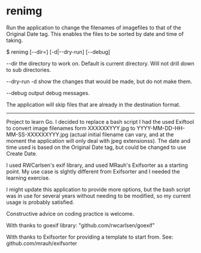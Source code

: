 # renimg

Run the application to change the filenames of imagefiles to that of the Original Date tag. This enables the files to be sorted by date and time of taking.

$ renimg [--dir=<path>] [-d|--dry-run] [--debug]

--dir           the directory to work on. Default is current directory. Will not drill down to sub directories.

--dry-run -d    show the changes that would be made, but do not make them.

--debug         output debug messages.


The application will skip files that are already in the destination format.

----

Project to learn Go. I decided to replace a bash script I had the used Exiftool to convert image filenames form XXXXXXYYY.jpg to YYYY-MM-DD-HH-MM-SS-XXXXXXYYY.jpg (actual initial filename can vary, and at the moment the application will only deal with jpeg extensionss). The date and time used is based on the Original Date tag, but could be changed to use Create Date.

I used RWCarlsen's exif library, and used MRauh's Exifsorter as a starting point. My use case is slghtly different from Exifsorter and I needed the learning exercise.

I might update this application to provide more options, but the bash script was in use for several years without needing to be modified, so my current usage is probably satisfied.

Constructive advice on coding practice is welcome.

With thanks to goexif library: "github.com/rwcarlsen/goexif"

With thanks to Exifsorter for providing a template to start from.
See: github.com/mrauh/exifsorter

